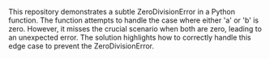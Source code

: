 This repository demonstrates a subtle ZeroDivisionError in a Python function. The function attempts to handle the case where either 'a' or 'b' is zero. However, it misses the crucial scenario when both are zero, leading to an unexpected error.  The solution highlights how to correctly handle this edge case to prevent the ZeroDivisionError.